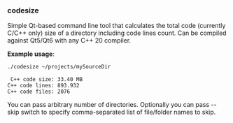 ### codesize

Simple Qt-based command line tool that calculates the total code (currently C/C++ only) size of a directory including code lines count. Can be compiled against Qt5/Qt6 with any C++ 20 compiler.

**Example usage**:

```bash
./codesize ~/projects/mySourceDir
```

```
 C++ code size: 33.40 MB
C++ code lines: 893.932
C++ code files: 2076
```

You can pass arbitrary number of directories.
Optionally you can pass --skip switch to specify comma-separated list of file/folder names to skip.

